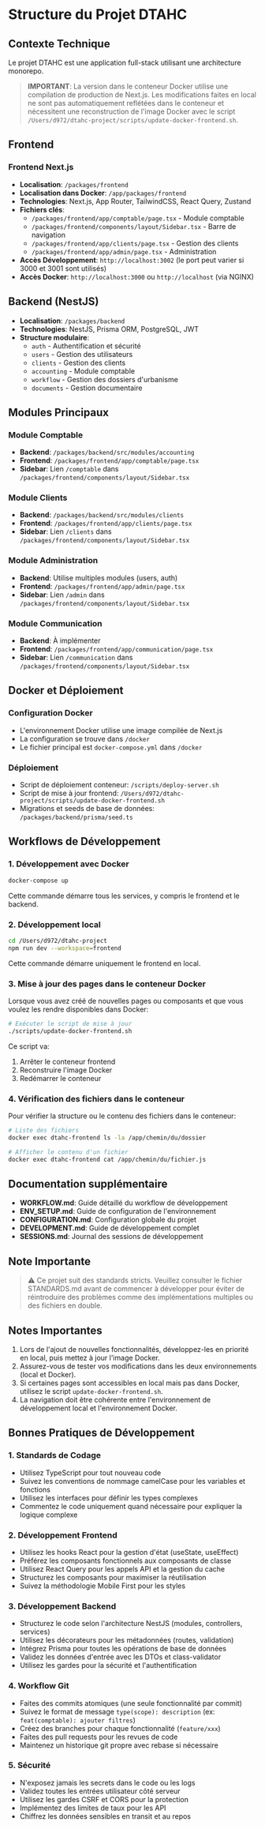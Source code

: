 # Structure du Projet DTAHC

## Contexte Technique

Le projet DTAHC est une application full-stack utilisant une architecture monorepo.

> **IMPORTANT**: La version dans le conteneur Docker utilise une compilation de production de Next.js. Les modifications faites en local ne sont pas automatiquement reflétées dans le conteneur et nécessitent une reconstruction de l'image Docker avec le script `/Users/d972/dtahc-project/scripts/update-docker-frontend.sh`.

## Frontend

### Frontend Next.js
- **Localisation**: `/packages/frontend`
- **Localisation dans Docker**: `/app/packages/frontend`
- **Technologies**: Next.js, App Router, TailwindCSS, React Query, Zustand
- **Fichiers clés**:
  - `/packages/frontend/app/comptable/page.tsx` - Module comptable
  - `/packages/frontend/components/layout/Sidebar.tsx` - Barre de navigation
  - `/packages/frontend/app/clients/page.tsx` - Gestion des clients
  - `/packages/frontend/app/admin/page.tsx` - Administration
- **Accès Développement**: `http://localhost:3002` (le port peut varier si 3000 et 3001 sont utilisés)
- **Accès Docker**: `http://localhost:3000` ou `http://localhost` (via NGINX)

## Backend (NestJS)

- **Localisation**: `/packages/backend`
- **Technologies**: NestJS, Prisma ORM, PostgreSQL, JWT
- **Structure modulaire**:
  - `auth` - Authentification et sécurité
  - `users` - Gestion des utilisateurs
  - `clients` - Gestion des clients
  - `accounting` - Module comptable
  - `workflow` - Gestion des dossiers d'urbanisme
  - `documents` - Gestion documentaire

## Modules Principaux

### Module Comptable
- **Backend**: `/packages/backend/src/modules/accounting`
- **Frontend**: `/packages/frontend/app/comptable/page.tsx`
- **Sidebar**: Lien `/comptable` dans `/packages/frontend/components/layout/Sidebar.tsx`

### Module Clients
- **Backend**: `/packages/backend/src/modules/clients`
- **Frontend**: `/packages/frontend/app/clients/page.tsx`
- **Sidebar**: Lien `/clients` dans `/packages/frontend/components/layout/Sidebar.tsx`

### Module Administration
- **Backend**: Utilise multiples modules (users, auth)
- **Frontend**: `/packages/frontend/app/admin/page.tsx`
- **Sidebar**: Lien `/admin` dans `/packages/frontend/components/layout/Sidebar.tsx`

### Module Communication
- **Backend**: À implémenter
- **Frontend**: `/packages/frontend/app/communication/page.tsx`
- **Sidebar**: Lien `/communication` dans `/packages/frontend/components/layout/Sidebar.tsx`

## Docker et Déploiement

### Configuration Docker
- L'environnement Docker utilise une image compilée de Next.js
- La configuration se trouve dans `/docker`
- Le fichier principal est `docker-compose.yml` dans `/docker`

### Déploiement
- Script de déploiement conteneur: `/scripts/deploy-server.sh`
- Script de mise à jour frontend: `/Users/d972/dtahc-project/scripts/update-docker-frontend.sh`
- Migrations et seeds de base de données: `/packages/backend/prisma/seed.ts`

## Workflows de Développement

### 1. Développement avec Docker
```bash
docker-compose up
```
Cette commande démarre tous les services, y compris le frontend et le backend.

### 2. Développement local
```bash
cd /Users/d972/dtahc-project
npm run dev --workspace=frontend
```
Cette commande démarre uniquement le frontend en local.

### 3. Mise à jour des pages dans le conteneur Docker

Lorsque vous avez créé de nouvelles pages ou composants et que vous voulez les rendre disponibles dans Docker:

```bash
# Exécuter le script de mise à jour
./scripts/update-docker-frontend.sh
```

Ce script va:
1. Arrêter le conteneur frontend
2. Reconstruire l'image Docker
3. Redémarrer le conteneur

### 4. Vérification des fichiers dans le conteneur
Pour vérifier la structure ou le contenu des fichiers dans le conteneur:

```bash
# Liste des fichiers
docker exec dtahc-frontend ls -la /app/chemin/du/dossier

# Afficher le contenu d'un fichier
docker exec dtahc-frontend cat /app/chemin/du/fichier.js
```

## Documentation supplémentaire

- **WORKFLOW.md**: Guide détaillé du workflow de développement
- **ENV_SETUP.md**: Guide de configuration de l'environnement
- **CONFIGURATION.md**: Configuration globale du projet
- **DEVELOPMENT.md**: Guide de développement complet
- **SESSIONS.md**: Journal des sessions de développement

## Note Importante

> ⚠️ Ce projet suit des standards stricts. Veuillez consulter le fichier STANDARDS.md avant de commencer à développer pour éviter de réintroduire des problèmes comme des implémentations multiples ou des fichiers en double.

## Notes Importantes

1. Lors de l'ajout de nouvelles fonctionnalités, développez-les en priorité en local, puis mettez à jour l'image Docker.
2. Assurez-vous de tester vos modifications dans les deux environnements (local et Docker).
3. Si certaines pages sont accessibles en local mais pas dans Docker, utilisez le script `update-docker-frontend.sh`.
4. La navigation doit être cohérente entre l'environnement de développement local et l'environnement Docker.

## Bonnes Pratiques de Développement

### 1. Standards de Codage
- Utilisez TypeScript pour tout nouveau code
- Suivez les conventions de nommage camelCase pour les variables et fonctions
- Utilisez les interfaces pour définir les types complexes
- Commentez le code uniquement quand nécessaire pour expliquer la logique complexe

### 2. Développement Frontend
- Utilisez les hooks React pour la gestion d'état (useState, useEffect)
- Préférez les composants fonctionnels aux composants de classe
- Utilisez React Query pour les appels API et la gestion du cache
- Structurez les composants pour maximiser la réutilisation
- Suivez la méthodologie Mobile First pour les styles

### 3. Développement Backend
- Structurez le code selon l'architecture NestJS (modules, controllers, services)
- Utilisez les décorateurs pour les métadonnées (routes, validation)
- Intégrez Prisma pour toutes les opérations de base de données
- Validez les données d'entrée avec les DTOs et class-validator
- Utilisez les gardes pour la sécurité et l'authentification

### 4. Workflow Git
- Faites des commits atomiques (une seule fonctionnalité par commit)
- Suivez le format de message `type(scope): description` (ex: `feat(comptable): ajouter filtres`)
- Créez des branches pour chaque fonctionnalité (`feature/xxx`)
- Faites des pull requests pour les revues de code
- Maintenez un historique git propre avec rebase si nécessaire

### 5. Sécurité
- N'exposez jamais les secrets dans le code ou les logs
- Validez toutes les entrées utilisateur côté serveur
- Utilisez les gardes CSRF et CORS pour la protection
- Implémentez des limites de taux pour les API
- Chiffrez les données sensibles en transit et au repos